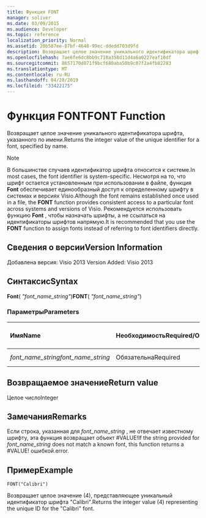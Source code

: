 ```yaml
---
title: Функция FONT
manager: soliver
ms.date: 03/09/2015
ms.audience: Developer
ms.topic: reference
localization_priority: Normal
ms.assetid: 20b587ee-87bf-4648-99ec-ddedd703d9fd
description: Возвращает целое значение уникального идентификатора шрифта, указанного по имени.
ms.openlocfilehash: 7ae6fe6dc8bb9c718a358d11d4a6a0227eaf18df
ms.sourcegitcommit: 8657170d071f9bcf680aba50b9c07f2a4fb82283
ms.translationtype: MT
ms.contentlocale: ru-RU
ms.lasthandoff: 04/28/2019
ms.locfileid: "33422175"
---
```

# <a name="font-function"></a><span data-ttu-id="196fe-103">Функция FONT</span><span class="sxs-lookup"><span data-stu-id="196fe-103">FONT Function</span></span>

<span data-ttu-id="196fe-104">Возвращает целое значение уникального идентификатора шрифта, указанного по имени.</span><span class="sxs-lookup"><span data-stu-id="196fe-104">Returns the integer value of the unique identifier for a font, specified by name.</span></span>
  
> [!NOTE]
> <span data-ttu-id="196fe-105">В большинстве случаев идентификатор шрифта относится к системе.</span><span class="sxs-lookup"><span data-stu-id="196fe-105">In most cases, the font identifier is system-specific.</span></span> <span data-ttu-id="196fe-106">Несмотря на то, что шрифт остается установленным при использовании в файле, функция **Font** обеспечивает единообразный доступ к определенному шрифту в системах и версиях Visio.</span><span class="sxs-lookup"><span data-stu-id="196fe-106">Although the font remains established once used in a file, the **FONT** function provides consistent access to a particular font across systems and versions of Visio.</span></span> <span data-ttu-id="196fe-107">Рекомендуется использовать функцию **Font** , чтобы назначать шрифты, а не ссылаться на идентификаторы шрифтов напрямую.</span><span class="sxs-lookup"><span data-stu-id="196fe-107">It is recommended that you use the **FONT** function to assign fonts instead of referring to font identifiers directly.</span></span> 
  
## <a name="version-information"></a><span data-ttu-id="196fe-108">Сведения о версии</span><span class="sxs-lookup"><span data-stu-id="196fe-108">Version Information</span></span>

<span data-ttu-id="196fe-109">Добавлена версия: Visio 2013
</span><span class="sxs-lookup"><span data-stu-id="196fe-109">Version Added: Visio 2013</span></span> 
  
## <a name="syntax"></a><span data-ttu-id="196fe-110">Синтаксис</span><span class="sxs-lookup"><span data-stu-id="196fe-110">Syntax</span></span>

 <span data-ttu-id="196fe-111">**Font**( _"font_name_string"_)</span><span class="sxs-lookup"><span data-stu-id="196fe-111">**FONT**( _"font_name_string"_)</span></span>
  
### <a name="parameters"></a><span data-ttu-id="196fe-112">Параметры</span><span class="sxs-lookup"><span data-stu-id="196fe-112">Parameters</span></span>

|<span data-ttu-id="196fe-113">**Имя**</span><span class="sxs-lookup"><span data-stu-id="196fe-113">**Name**</span></span>|<span data-ttu-id="196fe-114">**Необходимость**</span><span class="sxs-lookup"><span data-stu-id="196fe-114">**Required/Optional**</span></span>|<span data-ttu-id="196fe-115">**Тип данных**</span><span class="sxs-lookup"><span data-stu-id="196fe-115">**Data Type**</span></span>|<span data-ttu-id="196fe-116">**Описание**</span><span class="sxs-lookup"><span data-stu-id="196fe-116">**Description**</span></span>|
|:-----|:-----|:-----|:-----|
| <span data-ttu-id="196fe-117">_font_name_string_</span><span class="sxs-lookup"><span data-stu-id="196fe-117">_font_name_string_</span></span> <br/> |<span data-ttu-id="196fe-118">Обязательна</span><span class="sxs-lookup"><span data-stu-id="196fe-118">Required</span></span>  <br/> |<span data-ttu-id="196fe-119">**строка**</span><span class="sxs-lookup"><span data-stu-id="196fe-119">**string**</span></span> <br/> |<span data-ttu-id="196fe-120">Имя шрифта.</span><span class="sxs-lookup"><span data-stu-id="196fe-120">The name of the font.</span></span>  <br/> |
   
## <a name="return-value"></a><span data-ttu-id="196fe-121">Возвращаемое значение</span><span class="sxs-lookup"><span data-stu-id="196fe-121">Return value</span></span>

<span data-ttu-id="196fe-122">Целое число</span><span class="sxs-lookup"><span data-stu-id="196fe-122">Integer</span></span>
  
## <a name="remarks"></a><span data-ttu-id="196fe-123">Замечания</span><span class="sxs-lookup"><span data-stu-id="196fe-123">Remarks</span></span>

<span data-ttu-id="196fe-124">Если строка, указанная для *font_name_string* , не отвечает известному шрифту, эта функция возвращает объект #VALUE!</span><span class="sxs-lookup"><span data-stu-id="196fe-124">If the string provided for  *font_name_string*  does not match a known font, this function returns a #VALUE!</span></span> <span data-ttu-id="196fe-125">ошибкой.</span><span class="sxs-lookup"><span data-stu-id="196fe-125">error.</span></span> 
  
## <a name="example"></a><span data-ttu-id="196fe-126">Пример</span><span class="sxs-lookup"><span data-stu-id="196fe-126">Example</span></span>

 `FONT("Calibri")`
  
<span data-ttu-id="196fe-127">Возвращает целое значение (4), представляющее уникальный идентификатор шрифта "Calibri".</span><span class="sxs-lookup"><span data-stu-id="196fe-127">Returns the integer value (4) representing the unique ID for the "Calibri" font.</span></span>
  

